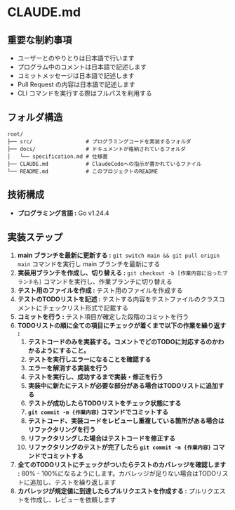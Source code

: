 # CLAUDE.md

## 重要な制約事項

- ユーザーとのやりとりは日本語で行います
- プログラム中のコメントは日本語で記述します
- コミットメッセージは日本語で記述します
- Pull Request の内容は日本語で記述します
- CLI コマンドを実行する際はフルパスを利用する

## フォルダ構造

```text
root/
├── src/                 # プログラミングコードを実装するフォルダ
├── docs/                # ドキュメントが格納されているフォルダ
│   └── specification.md # 仕様書
├── CLAUDE.md            # ClaudeCodeへの指示が書かれているファイル
└── README.md            # このプロジェクトのREADME
```

## 技術構成

- **プログラミング言語 :** Go v1.24.4

## 実装ステップ

1. **main ブランチを最新に更新する :** `git switch main && git pull origin main` コマンドを実行し main ブランチを最新にする
2. **実装用ブランチを作成し、切り替える :** `git checkout -b [作業内容に沿ったブランチ名]` コマンドを実行し、作業ブランチに切り替える
3. **テスト用のファイルを作成 :** テスト用のファイルを作成する
4. **テストのTODOリストを記述 :** テストする内容をテストファイルのクラスコメントにチェックリスト形式で記載する
5. **コミットを行う :** テスト項目が確定した段階のコミットを行う
6. **TODOリストの順に全ての項目にチェックが着くまで以下の作業を繰り返す :**
     1. **テストコードのみを実装する。コメントでどのTODOに対応するのかわかるようにすること。**
     2. **テストを実行しエラーになることを確認する**
     3. **エラーを解消する実装を行う**
     4. **テストを実行し、成功するまで実装・修正を行う**
     5. **実装中に新たにテストが必要な部分がある場合はTODOリストに追加する**
     6. **テストが成功したらTODOリストをチェック状態にする**
     7. **`git commit -m {作業内容}` コマンドでコミットする**
     8. **テストコード、実装コードをレビューし重複している箇所がある場合はリファクタリングを行う**
     9. **リファクタリングした場合はテストコードを修正する**
    10. **リファクタリングのテストが完了したら `git commit -m {作業内容}` コマンドでコミットする**
7. **全てのTODOリストにチェックがついたらテストのカバレッジを確認します :** 80% - 100%になるようにします。カバレッジが足りない場合はTODOリストに追加し、テストを繰り返します
8. **カバレッジが規定値に到達したらプルリクエストを作成する :** プルリクエストを作成し、レビューを依頼します

